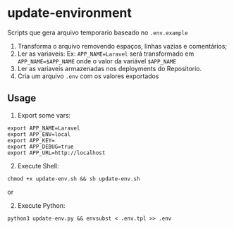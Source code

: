 # update-environment

Scripts que gera arquivo temporario baseado no `.env.example` 
1. Transforma o arquivo removendo espaços, linhas vazias e comentários;
2. Ler as variaveis:
     Ex: `APP_NAME=Laravel` será transformado em `APP_NAME=$APP_NAME` 
     onde o valor da variável `$APP_NAME` 
3. Ler as variaveis armazenadas nos deployments do Repositorio.
4. Cria um arquivo `.env` com os valores exportados

## Usage 

1. Export some vars:
```
export APP_NAME=Laravel
export APP_ENV=local
export APP_KEY=
export APP_DEBUG=true
export APP_URL=http://localhost
```
2. Execute Shell:

```
chmod +x update-env.sh && sh update-env.sh
```
or 

2. Execute Python:

```
python3 update-env.py && envsubst < .env.tpl >> .env
```

